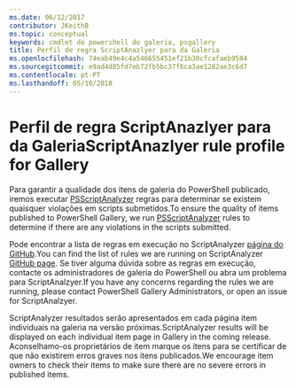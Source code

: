 ```yaml
---
ms.date: 06/12/2017
contributor: JKeithB
ms.topic: conceptual
keywords: cmdlet do powershell do galeria, psgallery
title: Perfil de regra ScriptAnazlyer para da Galeria
ms.openlocfilehash: 74eab49e4c4a546655451ef21b30cfcafaeb9584
ms.sourcegitcommit: e9ad4d85fd7eb72fb5bc37f6ca3ae1282ae3c6d7
ms.contentlocale: pt-PT
ms.lasthandoff: 05/10/2018
---
```

# <a name="scriptanazlyer-rule-profile-for-gallery"></a><span data-ttu-id="32775-103">Perfil de regra ScriptAnazlyer para da Galeria</span><span class="sxs-lookup"><span data-stu-id="32775-103">ScriptAnazlyer rule profile for Gallery</span></span>

<span data-ttu-id="32775-104">Para garantir a qualidade dos itens de galeria do PowerShell publicado, iremos executar [PSScriptAnalyzer](https://github.com/PowerShell/PSScriptAnalyzer) regras para determinar se existem quaisquer violações em scripts submetidos.</span><span class="sxs-lookup"><span data-stu-id="32775-104">To ensure the quality of items published to PowerShell Gallery, we run [PSScriptAnalyzer](https://github.com/PowerShell/PSScriptAnalyzer) rules to determine if there are any violations in the scripts submitted.</span></span>

<span data-ttu-id="32775-105">Pode encontrar a lista de regras em execução no ScriptAnalyzer [página do GitHub](https://github.com/PowerShell/PSScriptAnalyzer/blob/development/Engine/Settings/PSGallery.psd1).</span><span class="sxs-lookup"><span data-stu-id="32775-105">You can find the list of rules we are running on ScriptAnalyzer [GitHub page](https://github.com/PowerShell/PSScriptAnalyzer/blob/development/Engine/Settings/PSGallery.psd1).</span></span>
<span data-ttu-id="32775-106">Se tiver alguma dúvida sobre as regras em execução, contacte os administradores de galeria do PowerShell ou abra um problema para ScriptAnalzyer.</span><span class="sxs-lookup"><span data-stu-id="32775-106">If you have any concerns regarding the rules we are running, please contact PowerShell Gallery Administrators, or open an issue for ScriptAnalzyer.</span></span>

<span data-ttu-id="32775-107">ScriptAnalyzer resultados serão apresentados em cada página item individuais na galeria na versão próximas.</span><span class="sxs-lookup"><span data-stu-id="32775-107">ScriptAnalyzer results will be displayed on each individual item page in Gallery in the coming release.</span></span> <span data-ttu-id="32775-108">Aconselhamo-os proprietários de item marque os itens para se certificar de que não existirem erros graves nos itens publicados.</span><span class="sxs-lookup"><span data-stu-id="32775-108">We encourage item owners to check their items to make sure there are no severe errors in published items.</span></span>